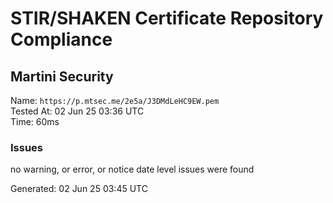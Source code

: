 # STIR/SHAKEN Certificate Repository Compliance

## Martini Security

Name: `https://p.mtsec.me/2e5a/J3DMdLeHC9EW.pem`\
Tested At: 02 Jun 25 03:36 UTC\
Time: 60ms

### Issues

no warning, or error, or notice date level issues were found

Generated: 02 Jun 25 03:45 UTC